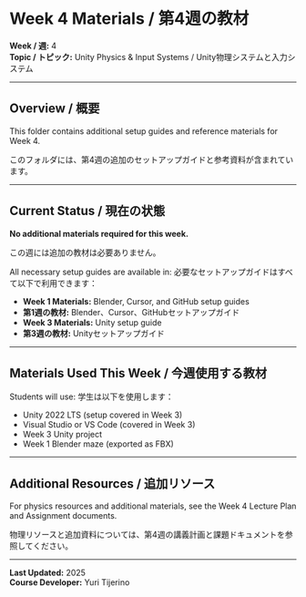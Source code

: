 # Week 4 Materials / 第4週の教材

**Week / 週:** 4  
**Topic / トピック:** Unity Physics & Input Systems / Unity物理システムと入力システム

---

## Overview / 概要

This folder contains additional setup guides and reference materials for Week 4.

このフォルダには、第4週の追加のセットアップガイドと参考資料が含まれています。

---

## Current Status / 現在の状態

**No additional materials required for this week.**

この週には追加の教材は必要ありません。

All necessary setup guides are available in:
必要なセットアップガイドはすべて以下で利用できます：

- **Week 1 Materials:** Blender, Cursor, and GitHub setup guides
- **第1週の教材:** Blender、Cursor、GitHubセットアップガイド
- **Week 3 Materials:** Unity setup guide
- **第3週の教材:** Unityセットアップガイド

---

## Materials Used This Week / 今週使用する教材

Students will use:
学生は以下を使用します：

- Unity 2022 LTS (setup covered in Week 3)
- Visual Studio or VS Code (covered in Week 3)
- Week 3 Unity project
- Week 1 Blender maze (exported as FBX)

---

## Additional Resources / 追加リソース

For physics resources and additional materials, see the Week 4 Lecture Plan and Assignment documents.

物理リソースと追加資料については、第4週の講義計画と課題ドキュメントを参照してください。

---

**Last Updated:** 2025  
**Course Developer:** Yuri Tijerino

